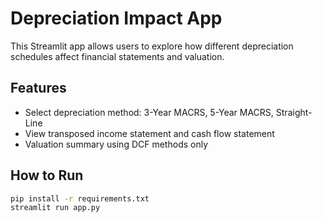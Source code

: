 
# Depreciation Impact App

This Streamlit app allows users to explore how different depreciation schedules affect financial statements and valuation.

## Features
- Select depreciation method: 3-Year MACRS, 5-Year MACRS, Straight-Line
- View transposed income statement and cash flow statement
- Valuation summary using DCF methods only

## How to Run
```bash
pip install -r requirements.txt
streamlit run app.py
```
